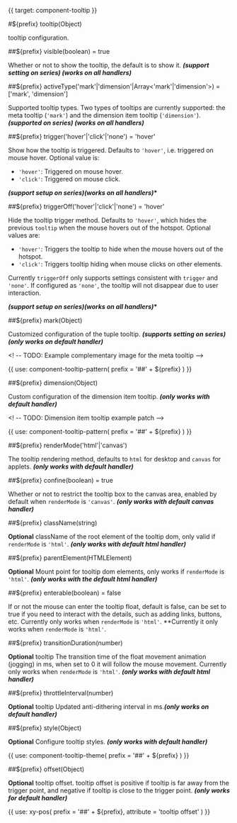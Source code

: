 {{ target: component-tooltip }}

#${prefix} tooltip(Object)

tooltip configuration.

##${prefix} visible(boolean) = true

Whether or not to show the tooltip, the default is to show it. **_(support setting on series) (works on all handlers)_**

##${prefix} activeType('mark'|'dimension'|Array<'mark'|'dimension'>) = ['mark', 'dimension']

Supported tooltip types. Two types of tooltips are currently supported: the meta tooltip (`'mark'`) and the dimension item tooltip (`'dimension'`). **_(supported on series) (works on all handlers)_**

##${prefix} trigger('hover'|'click'|'none') = 'hover'

Show how the tooltip is triggered. Defaults to `'hover'`, i.e. triggered on mouse hover. Optional value is:

- `'hover'`: Triggered on mouse hover.
- `'click'`: Triggered on mouse click.

**_(support setup on series)(works on all handlers)_\***

##${prefix} triggerOff('hover'|'click'|'none') = 'hover'

Hide the tooltip trigger method. Defaults to `'hover'`, which hides the previous `tooltip` when the mouse hovers out of the hotspot. Optional values are:

- `'hover'`: Triggers the tooltip to hide when the mouse hovers out of the hotspot.
- `'click'`: Triggers tooltip hiding when mouse clicks on other elements.

Currently `triggerOff` only supports settings consistent with `trigger` and `'none'`. If configured as `'none'`, the tooltip will not disappear due to user interaction.

**_(support setup on series)(works on all handlers)_\***

##${prefix} mark(Object)

Customized configuration of the tuple tooltip. **_(supports setting on series)(only works on default handler)_**

<! -- TODO: Example complementary image for the meta tooltip -->

{{ use: component-tooltip-pattern(
  prefix = '##' + ${prefix}
) }}

##${prefix} dimension(Object)

Custom configuration of the dimension item tooltip. **_(only works with default handler)_**

<! -- TODO: Dimension item tooltip example patch -->

{{ use: component-tooltip-pattern(
  prefix = '##' + ${prefix}
) }}

##${prefix} renderMode('html'|'canvas')

The tooltip rendering method, defaults to `html` for desktop and `canvas` for applets. **_(only works with default handler)_**

##${prefix} confine(boolean) = true

Whether or not to restrict the tooltip box to the canvas area, enabled by default when `renderMode` is `'canvas'`. **_(only works with default canvas handler)_**

##${prefix} className(string)

**Optional** className of the root element of the tooltip dom, only valid if `renderMode` is `'html'`. **_(only works with default html handler)_**

##${prefix} parentElement(HTMLElement)

**Optional** Mount point for tooltip dom elements, only works if `renderMode` is `'html'`. **_(only works with the default html handler)_**

##${prefix} enterable(boolean) = false

If or not the mouse can enter the tooltip float, default is false, can be set to true if you need to interact with the details, such as adding links, buttons, etc. Currently only works when `renderMode` is `'html'`. \*\*Currently it only works when `renderMode` is `'html'`.

##${prefix} transitionDuration(number)

**Optional** tooltip The transition time of the float movement animation (jogging) in ms, when set to 0 it will follow the mouse movement. Currently only works when `renderMode` is `'html'`. **_(only works with default html handler)_**

##${prefix} throttleInterval(number)

**Optional** tooltip Updated anti-dithering interval in ms.**_(only works on default handler)_**

##${prefix} style(Object)

**Optional** Configure tooltip styles. **_(only works with default handler)_**

{{ use: component-tooltip-theme(
  prefix = '##' + ${prefix}
) }}

##${prefix} offset(Object)

**Optional** tooltip offset. tooltip offset is positive if tooltip is far away from the trigger point, and negative if tooltip is close to the trigger point. **_(only works for default handler)_**

{{ use: xy-pos(
  prefix = '##' + ${prefix},
  attribute = 'tooltip offset'
) }}
